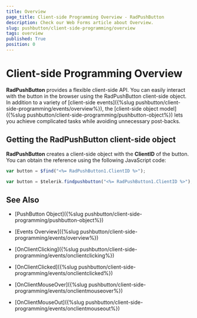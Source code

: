 ```yaml
---
title: Overview
page_title: Client-side Programming Overview - RadPushButton
description: Check our Web Forms article about Overview.
slug: pushbutton/client-side-programming/overview
tags: overview
published: True
position: 0
---
```


# Client-side Programming Overview

**RadPushButton** provides a flexible client-side API. You can easily interact with the button in the browser using the RadPushButton client-side object. In addition to a variety of [client-side events]({%slug pushbutton/client-side-programming/events/overview%}), the [client-side object model]({%slug pushbutton/client-side-programming/pushbutton-object%}) lets you achieve complicated tasks while avoiding unnecessary post-backs.

## Getting the RadPushButton client-side object

**RadPushButton** creates a client-side object with the **ClientID** of the button. You can obtain the reference using the following JavaScript code:

````JavaScript
var button = $find("<%= RadPushButton1.ClientID %>");
````

````JavaScript
var button = $telerik.findpushbutton("<%= RadPushButton1.ClientID %>");
````

## See Also

 * [PushButton Object]({%slug pushbutton/client-side-programming/pushbutton-object%})
 
 * [Events Overview]({%slug pushbutton/client-side-programming/events/overview%})
 
 * [OnClientClicking]({%slug pushbutton/client-side-programming/events/onclientclicking%})
 
 * [OnClientClicked]({%slug pushbutton/client-side-programming/events/onclientclicked%})
 
 * [OnClientMouseOver]({%slug pushbutton/client-side-programming/events/onclientmouseover%})
 
 * [OnClientMouseOut]({%slug pushbutton/client-side-programming/events/onclientmouseout%})



